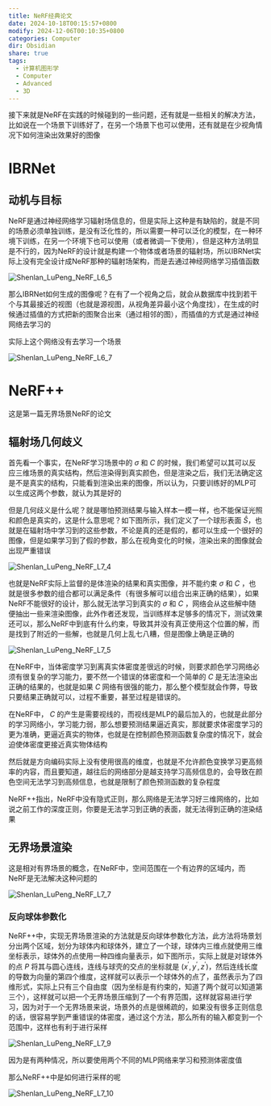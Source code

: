 ```yaml
---
title: NeRF经典论文
date: 2024-10-18T00:15:57+0800
modify: 2024-12-06T00:10:35+0800
categories: Computer
dir: Obsidian
share: true
tags:
  - 计算机图形学
  - Computer
  - Advanced
  - 3D
---
```


接下来就是NeRF在实践的时候碰到的一些问题，还有就是一些相关的解决方法，比如说在一个场景下训练好了，在另一个场景下也可以使用，还有就是在少视角情况下如何渲染出效果好的图像

# IBRNet



## 动机与目标

NeRF是通过神经网络学习辐射场信息的，但是实际上这种是有缺陷的，就是不同的场景必须单独训练，是没有泛化性的，所以需要一种可以泛化的模型，在一种环境下训练，在另一个环境下也可以使用（或者微调一下使用），但是这种方法明显是不行的，因为NeRF的设计就是构建一个物体或者场景的辐射场，所以IBRNet实际上没有完全设计成NeRF那种的辐射场架构，而是去通过神经网络学习插值函数

![Shenlan_LuPeng_NeRF_L6_5](/images/Shenlan_LuPeng_NeRF_L6_5.png)

那么IBRNet如何生成的图像呢？在有了一个视角之后，就会从数据库中找到若干个与其最接近的视图（也就是源视图，从视角差异最小这个角度找），在生成的时候通过插值的方式把新的图聚合出来（通过相邻的图），而插值的方式是通过神经网络去学习的

实际上这个网络没有去学习一个场景

![Shenlan_LuPeng_NeRF_L6_7](/images/Shenlan_LuPeng_NeRF_L6_7.png)

# NeRF++

这是第一篇无界场景NeRF的论文

## 辐射场几何歧义

首先看一个事实，在NeRF学习场景中的 $\sigma$ 和 $C$ 的时候，我们希望可以其可以反应三维场景的真实结构，然后渲染得到真实颜色，但是渲染之后，我们无法确定这是不是真实的结构，只能看到渲染出来的图像，所以认为，只要训练好的MLP可以生成这两个参数，就认为其是好的

但是几何歧义是什么呢？就是哪怕预测结果与输入样本一模一样，也不能保证光照和颜色是真实的，这是什么意思呢？如下图所示，我们定义了一个球形表面 $\hat{S}$，也就是在辐射场中学习到的这些参数，不论是真的还是假的，都可以生成一个很好的图像，但是如果学习到了假的参数，那么在视角变化的时候，渲染出来的图像就会出现严重错误

![Shenlan_LuPeng_NeRF_L7_4](/images/Shenlan_LuPeng_NeRF_L7_4.png)

也就是NeRF实际上监督的是体渲染的结果和真实图像，并不能约束 $\sigma$ 和 $C$ ，也就是很多参数的组合都可以满足条件（有很多解可以组合出来正确的结果），如果NeRF不能很好的设计，那么就无法学习到真实的 $\sigma$ 和 $C$ ，网络会从这些解中随便抽出一些来渲染图像，此外作者还发现，当训练样本足够多的情况下，测试效果还可以，那么NeRF中到底有什么约束，导致其并没有真正使用这个位置的解，而是找到了附近的一些解，也就是几何上乱七八糟，但是图像上确是正确的

![Shenlan_LuPeng_NeRF_L7_5](/images/Shenlan_LuPeng_NeRF_L7_5.png)

在NeRF中，当体密度学习到离真实体密度差很远的时候，则要求颜色学习网络必须有很复杂的学习能力，要不然一个错误的体密度和一个简单的 $C$ 是无法渲染出正确的结果的，也就是如果 $C$ 网络有很强的能力，那么整个模型就会作弊，导致只要结果正确就可以，过程不重要，甚至过程是错误的。

在NeRF中， $C$ 的产生是需要视线的，而视线是MLP的最后加入的，也就是此部分的学习网络小，学习能力弱，那么想要预测结果逼近真实，那就要求体密度学习的更为准确，更逼近真实的物体，也就是在控制颜色预测函数复杂度的情况下，就会迫使体密度更接近真实物体结构

然后就是方向编码实际上没有使用很高的维度，也就是不允许颜色变换学习更高频率的内容，而且要知道，越往后的网络部分是越支持学习高频信息的，会导致在颜色空间无法学习到高频信息，也就是限制了颜色预测函数的复杂程度

NeRF++指出，NeRF中没有隐式正则，那么网络是无法学习好三维网络的，比如说之前工作的深度正则，你要是无法学习到正确的表面，就无法得到正确的渲染结果

## 无界场景渲染

这是相对有界场景的概念，在NeRF中，空间范围在一个有边界的区域内，而NeRF是无法解决这种问题的

![Shenlan_LuPeng_NeRF_L7_7](/images/Shenlan_LuPeng_NeRF_L7_7.png)

### 反向球体参数化

NeRF++中，实现无界场景渲染的方法就是反向球体参数化方法，此方法将场景划分出两个区域，划分为球体内和球体外，建立了一个球，球体内三维点就使用三维坐标表示，球体外的点使用一种四维向量表示，如下图所示，实际上就是对球体外的点 $P$ 将其与圆心连线，连线与球壳的交点的坐标就是 $(x^\prime,y^\prime,z^\prime)$，然后连线长度的导数为向量的第四个维度，这样就可以表示一个球体外的点了，虽然表示为了四维形式，实际上只有三个自由度（因为坐标是有约束的，知道了两个就可以知道第三个），这样就可以把一个无界场景压缩到了一个有界范围，这样就容易进行学习，因为对于一个无界场景来说，场景外的点是很稀疏的，如果没有很多正则信息的话，很容易学到严重错误的体密度，通过这个方法，那么所有的输入都变到一个范围中，这样也有利于进行采样

![Shenlan_LuPeng_NeRF_L7_9](/images/Shenlan_LuPeng_NeRF_L7_9.png)

因为是有两种情况，所以要使用两个不同的MLP网络来学习和预测体密度值

那么NeRF++中是如何进行采样的呢

![Shenlan_LuPeng_NeRF_L7_10](/images/Shenlan_LuPeng_NeRF_L7_10.png)